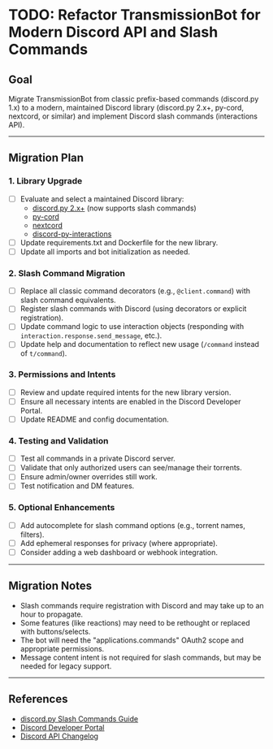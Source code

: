 # TODO: Refactor TransmissionBot for Modern Discord API and Slash Commands

## Goal
Migrate TransmissionBot from classic prefix-based commands (discord.py 1.x) to a modern, maintained Discord library (discord.py 2.x+, py-cord, nextcord, or similar) and implement Discord slash commands (interactions API).

---

## Migration Plan

### 1. Library Upgrade
- [ ] Evaluate and select a maintained Discord library:
  - [discord.py 2.x+](https://github.com/Rapptz/discord.py) (now supports slash commands)
  - [py-cord](https://github.com/Pycord-Development/pycord)
  - [nextcord](https://github.com/nextcord/nextcord)
  - [discord-py-interactions](https://github.com/goverfl0w/discord-interactions)
- [ ] Update requirements.txt and Dockerfile for the new library.
- [ ] Update all imports and bot initialization as needed.

### 2. Slash Command Migration
- [ ] Replace all classic command decorators (e.g., `@client.command`) with slash command equivalents.
- [ ] Register slash commands with Discord (using decorators or explicit registration).
- [ ] Update command logic to use interaction objects (responding with `interaction.response.send_message`, etc.).
- [ ] Update help and documentation to reflect new usage (`/command` instead of `t/command`).

### 3. Permissions and Intents
- [ ] Review and update required intents for the new library version.
- [ ] Ensure all necessary intents are enabled in the Discord Developer Portal.
- [ ] Update README and config documentation.

### 4. Testing and Validation
- [ ] Test all commands in a private Discord server.
- [ ] Validate that only authorized users can see/manage their torrents.
- [ ] Ensure admin/owner overrides still work.
- [ ] Test notification and DM features.

### 5. Optional Enhancements
- [ ] Add autocomplete for slash command options (e.g., torrent names, filters).
- [ ] Add ephemeral responses for privacy (where appropriate).
- [ ] Consider adding a web dashboard or webhook integration.

---

## Migration Notes
- Slash commands require registration with Discord and may take up to an hour to propagate.
- Some features (like reactions) may need to be rethought or replaced with buttons/selects.
- The bot will need the "applications.commands" OAuth2 scope and appropriate permissions.
- Message content intent is not required for slash commands, but may be needed for legacy support.

---

## References
- [discord.py Slash Commands Guide](https://discordpy.readthedocs.io/en/stable/interactions/api.html)
- [Discord Developer Portal](https://discord.com/developers/applications)
- [Discord API Changelog](https://discord.com/developers/docs/change-log) 